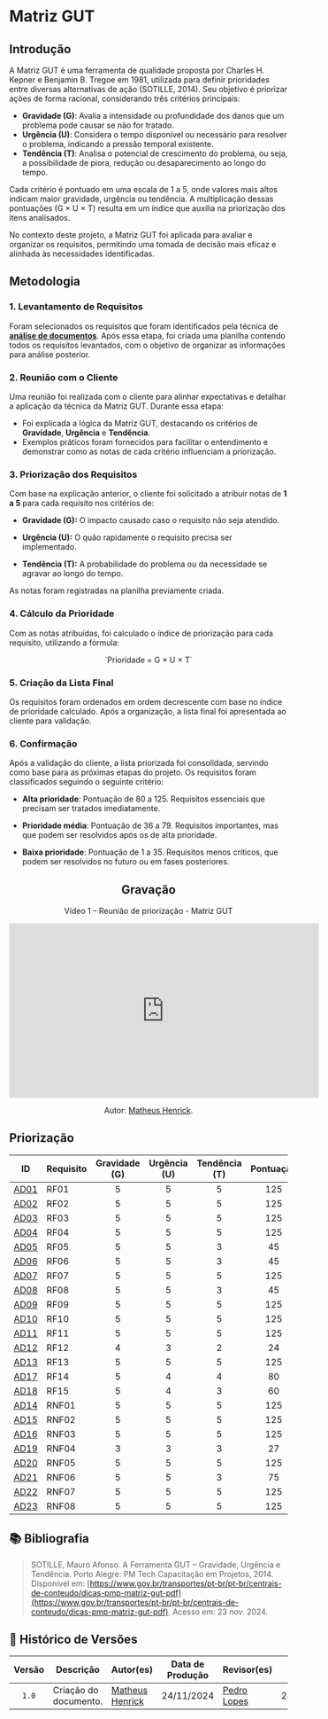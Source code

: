 # Matriz GUT

## Introdução

A Matriz GUT é uma ferramenta de qualidade proposta por Charles H. Kepner e Benjamin B. Tregoe em 1981, utilizada para definir prioridades entre diversas alternativas de ação (SOTILLE, 2014). Seu objetivo é priorizar ações de forma racional, considerando três critérios principais:

- **Gravidade (G)**: Avalia a intensidade ou profundidade dos danos que um problema pode causar se não for tratado.
- **Urgência (U)**: Considera o tempo disponível ou necessário para resolver o problema, indicando a pressão temporal existente.
- **Tendência (T)**: Analisa o potencial de crescimento do problema, ou seja, a possibilidade de piora, redução ou desaparecimento ao longo do tempo.

Cada critério é pontuado em uma escala de 1 a 5, onde valores mais altos indicam maior gravidade, urgência ou tendência. A multiplicação dessas pontuações (G × U × T) resulta em um índice que auxilia na priorização dos itens analisados.

No contexto deste projeto, a Matriz GUT foi aplicada para avaliar e organizar os requisitos, permitindo uma tomada de decisão mais eficaz e alinhada às necessidades identificadas.

## Metodologia

### 1. Levantamento de Requisitos

Foram selecionados os requisitos que foram identificados pela técnica de **[análise de documentos](../tecnicas/analise-de-documentos.md)**. Após essa etapa, foi criada uma planilha contendo todos os requisitos levantados, com o objetivo de organizar as informações para análise posterior.

### 2. Reunião com o Cliente

Uma reunião foi realizada com o cliente para alinhar expectativas e detalhar a aplicação da técnica da Matriz GUT. Durante essa etapa:  

- Foi explicada a lógica da Matriz GUT, destacando os critérios de **Gravidade**, **Urgência** e **Tendência**.  
- Exemplos práticos foram fornecidos para facilitar o entendimento e demonstrar como as notas de cada critério influenciam a priorização.

### 3. Priorização dos Requisitos

Com base na explicação anterior, o cliente foi solicitado a atribuir notas de **1 a 5** para cada requisito nos critérios de:

- **Gravidade (G):** O impacto causado caso o requisito não seja atendido.

- **Urgência (U):** O quão rapidamente o requisito precisa ser implementado.

- **Tendência (T):** A probabilidade do problema ou da necessidade se agravar ao longo do tempo.

As notas foram registradas na planilha previamente criada.

### 4. Cálculo da Prioridade

Com as notas atribuídas, foi calculado o índice de priorização para cada requisito, utilizando a fórmula:  
<center>
`Prioridade = G × U × T`
</center>

### 5. Criação da Lista Final

Os requisitos foram ordenados em ordem decrescente com base no índice de prioridade calculado. Após a organização, a lista final foi apresentada ao cliente para validação.

### 6. Confirmação

Após a validação do cliente, a lista priorizada foi consolidada, servindo como base para as próximas etapas do projeto. Os requisitos foram classificados seguindo o seguinte critério:  

- **Alta prioridade**: Pontuação de 80 a 125. Requisitos essenciais que precisam ser tratados imediatamente.

- **Prioridade média**: Pontuação de 36 a 79. Requisitos importantes, mas que podem ser resolvidos após os de alta prioridade.

- **Baixa prioridade**: Pontuação de 1 a 35. Requisitos menos críticos, que podem ser resolvidos no futuro ou em fases posteriores.



<center>

## Gravação

<p>Vídeo 1 – Reunião de priorização - Matriz GUT</p>

<iframe width="560" height="315" src="https://www.youtube.com/embed/zibTZaYq1c4?si=fuzzpDuCDkOzvRHS" title="YouTube video player" frameborder="0" allow="accelerometer; autoplay; clipboard-write; encrypted-media; gyroscope; picture-in-picture; web-share" referrerpolicy="strict-origin-when-cross-origin" allowfullscreen></iframe>

<p>Autor: <a href="https://github.com/MatheusHenrickSantos">Matheus Henrick</a>.</p>

</center>



## Priorização

| ID   | Requisito | Gravidade<br>(G) | Urgência<br>(U) | Tendência<br>(T) | Pontuação | Prioridade |
| ---- | --------- | :--------------: | :-------------: | :--------------: | :-------: | :--------: |
| [AD01](../tecnicas/analise-de-documentos.md#requisitos-elicitados) | RF01 | 5 | 5 | 5 | 125 | Alta  |
| [AD02](../tecnicas/analise-de-documentos.md#requisitos-elicitados) | RF02 | 5 | 5 | 5 | 125 | Alta  |
| [AD03](../tecnicas/analise-de-documentos.md#requisitos-elicitados) | RF03 | 5 | 5 | 5 | 125 | Alta  |
| [AD04](../tecnicas/analise-de-documentos.md#requisitos-elicitados) | RF04 | 5 | 5 | 5 | 125 | Alta  |
| [AD05](../tecnicas/analise-de-documentos.md#requisitos-elicitados) | RF05 | 5 | 5 | 3 | 45  | Média |
| [AD06](../tecnicas/analise-de-documentos.md#requisitos-elicitados) | RF06 | 5 | 5 | 3 | 45  | Média |
| [AD07](../tecnicas/analise-de-documentos.md#requisitos-elicitados) | RF07 | 5 | 5 | 5 | 125 | Alta  |
| [AD08](../tecnicas/analise-de-documentos.md#requisitos-elicitados) | RF08 | 5 | 5 | 3 | 45  | Média |
| [AD09](../tecnicas/analise-de-documentos.md#requisitos-elicitados) | RF09 | 5 | 5 | 5 | 125 | Alta  |
| [AD10](../tecnicas/analise-de-documentos.md#requisitos-elicitados) | RF10 | 5 | 5 | 5 | 125 | Alta  |
| [AD11](../tecnicas/analise-de-documentos.md#requisitos-elicitados) | RF11 | 5 | 5 | 5 | 125 | Alta  |
| [AD12](../tecnicas/analise-de-documentos.md#requisitos-elicitados) | RF12 | 4 | 3 | 2 | 24  | Baixa |
| [AD13](../tecnicas/analise-de-documentos.md#requisitos-elicitados) | RF13 | 5 | 5 | 5 | 125 | Alta  |
| [AD17](../tecnicas/analise-de-documentos.md#requisitos-elicitados) | RF14 | 5 | 4 | 4 | 80  | Alta  |
| [AD18](../tecnicas/analise-de-documentos.md#requisitos-elicitados) | RF15 | 5 | 4 | 3 | 60  | Média |
| [AD14](../tecnicas/analise-de-documentos.md#requisitos-elicitados) | RNF01 | 5 | 5 | 5 | 125 | Alta  |
| [AD15](../tecnicas/analise-de-documentos.md#requisitos-elicitados) | RNF02 | 5 | 5 | 5 | 125 | Alta  |
| [AD16](../tecnicas/analise-de-documentos.md#requisitos-elicitados) | RNF03 | 5 | 5 | 5 | 125 | Alta  |
| [AD19](../tecnicas/analise-de-documentos.md#requisitos-elicitados) | RNF04 | 3 | 3 | 3 | 27  | Baixa |
| [AD20](../tecnicas/analise-de-documentos.md#requisitos-elicitados) | RNF05 | 5 | 5 | 5 | 125 | Alta  |
| [AD21](../tecnicas/analise-de-documentos.md#requisitos-elicitados) | RNF06 | 5 | 5 | 3 | 75  | Média |
| [AD22](../tecnicas/analise-de-documentos.md#requisitos-elicitados) | RNF07 | 5 | 5 | 5 | 125 | Alta  |
| [AD23](../tecnicas/analise-de-documentos.md#requisitos-elicitados) | RNF08 | 5 | 5 | 5 | 125 | Alta  |



## 📚 Bibliografia

> SOTILLE, Mauro Afonso. A Ferramenta GUT – Gravidade, Urgência e Tendência. Porto Alegre: PM Tech Capacitação em Projetos, 2014. Disponível em: [https://www.gov.br/transportes/pt-br/pt-br/centrais-de-conteudo/dicas-pmp-matriz-gut-pdf](https://www.gov.br/transportes/pt-br/pt-br/centrais-de-conteudo/dicas-pmp-matriz-gut-pdf). Acesso em: 23 nov. 2024.

## 📑 Histórico de Versões

| Versão | Descrição | Autor(es) | Data de Produção | Revisor(es) | Data de Revisão | 
| :----: | --------- | --------- | :--------------: | ----------- | :-------------: |
| `1.0`  | Criação do documento. | [Matheus Henrick](https://github.com/MatheusHenrickSantos) | 24/11/2024 | [Pedro Lopes](https://github.com/pLopess) | 24/11/2024 |

